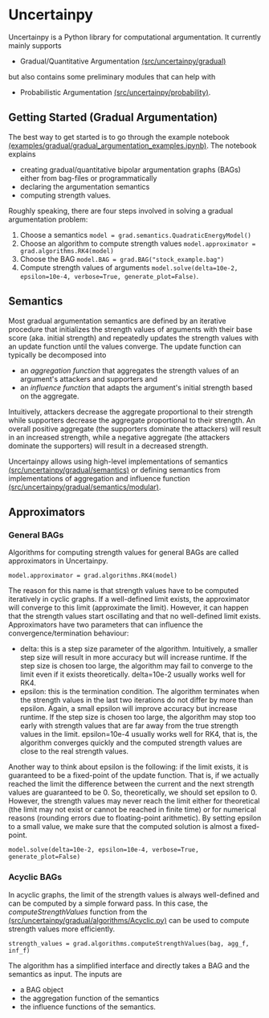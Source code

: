 # Uncertainpy

Uncertainpy is a Python library for computational argumentation. It currently mainly supports
- Gradual/Quantitative Argumentation [(src/uncertainpy/gradual)](src/uncertainpy/gradual)
  
but also contains some preliminary modules that can help with 
- Probabilistic Argumentation [(src/uncertainpy/probability)](src/uncertainpy/probability).

## Getting Started (Gradual Argumentation)

The best way to get started is to go through the example notebook [(examples/gradual/gradual_argumentation_examples.ipynb)](examples/gradual/gradual_argumentation_examples.ipynb). 
The notebook explains 
- creating gradual/quantitative bipolar argumentation graphs (BAGs) either from bag-files or programmatically
- declaring the argumentation semantics
- computing strength values.

Roughly speaking, there are four steps involved in solving a gradual argumentation problem:
1. Choose a semantics `model = grad.semantics.QuadraticEnergyModel()`
2. Choose an algorithm to compute strength values `model.approximator = grad.algorithms.RK4(model)`
3. Choose the BAG `model.BAG = grad.BAG("stock_example.bag")`
4. Compute strength values of arguments `model.solve(delta=10e-2, epsilon=10e-4, verbose=True, generate_plot=False)`.


## Semantics

Most gradual argumentation semantics are defined by an iterative procedure that initializes the strength values of arguments with their base score (aka. initial strength)
and repeatedly updates the strength values with an update function until the values converge. 
The update function can typically be decomposed into 
- an _aggregation function_ that aggregates the strength values of an argument's attackers and supporters and
- an _influence function_ that adapts the argument's initial strength based on the aggregate.

Intuitively, attackers decrease the aggregate proportional to their strength while supporters decrease the aggregate proportional to their strength. An overall positive
aggregate (the supporters dominate the attackers) will result in an increased strength, while a negative aggregate (the attackers dominate the supporters) will result
in a decreased strength. 

Uncertainpy allows using high-level implementations of semantics [(src/uncertainpy/gradual/semantics)](src/uncertainpy/gradual/semantics)
or defining semantics from implementations of aggregation and influence function [(src/uncertainpy/gradual/semantics/modular)](src/uncertainpy/gradual/semantics/modular).


## Approximators

### General BAGs

Algorithms for computing strength values for general BAGs are called approximators in Uncertainpy. 

`model.approximator = grad.algorithms.RK4(model)`

The reason for this name is that strength values have to be computed iteratively in cyclic graphs.
If a well-defined limit exists, the approximator will converge to this limit (approximate the limit). However, it can happen that the strength values start oscillating
and that no well-defined limit exists. Approximators have two parameters that can influence the convergence/termination behaviour:
- delta: this is a step size parameter of the algorithm. Intuitively, a smaller step size will result in more accuracy but will increase runtime. If the step size is chosen
too large, the algorithm may fail to converge to the limit even if it exists theoretically. delta=10e-2 usually works well for RK4.
- epsilon: this is the termination condition. The algorithm terminates when the strength values in the last two iterations do not differ by more than epsilon. Again, a small
epsilon will improve accuracy but increase runtime. If the step size is chosen too large, the algorithm may stop too early with strength values that are far away from the
true strength values in the limit. epsilon=10e-4 usually works well for RK4, that is, the algorithm converges quickly and the computed strength values are close to the real
strength values.

Another way to think about epsilon is the following: if the limit exists, it is guaranteed to be a fixed-point of the update function. That is, if we actually reached the limit
the difference between the current and the next strength values are guaranteed to be 0. So, theoretically, we should set epsilon to 0. However, the strength values may never reach
the limit either for theoretical (the limit may not exist or cannot be reached in finite time) or for numerical reasons (rounding errors due to floating-point arithmetic). 
By setting epsilon to a small value, we make sure that the computed solution is almost a fixed-point. 

`model.solve(delta=10e-2, epsilon=10e-4, verbose=True, generate_plot=False)`

### Acyclic BAGs

In acyclic graphs, the limit of the strength values is always well-defined and can be computed by a simple forward pass. In this case, the _computeStrengthValues_ function from the 
[(src/uncertainpy/gradual/algorithms/Acyclic.py)](src/uncertainpy/gradual/algorithms/Acyclic.py) can be used to compute strength values more efficiently.

`strength_values = grad.algorithms.computeStrengthValues(bag, agg_f, inf_f)`

The algorithm has a simplified interface and directly takes a BAG and the semantics as input. The inputs are
- a BAG object
- the aggregation function of the semantics 
- the influence functions of the semantics.
